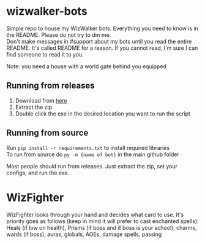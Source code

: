 # wizwalker-bots
Simple repo to house my WizWalker bots. Everything you need to know is in the README. Please do not try to dm me. <br />
Don't make messages in #support about my bots until you read the entire README. It's called README for a reason. If you cannot read, I'm sure I can find someone to read it to you.

Note: you need a house with a world gate behind you equipped

## Running from releases
1. Download from [here](https://github.com/MajorPain1/wizwalkerbots/releases) <br />
2. Extract the zip <br />
3. Double click the exe in the desired location you want to run the script <br />

## Running from source
Run `pip install -r requirements.txt` to install required libraries <br />
To run from source do `py -m {name of bot}` in the main github folder <br />

Most people should run from releases. Just extract the zip, set your configs, and run the exe.

# WizFighter
WizFighter looks through your hand and decides what card to use. It's priority goes as follows (keep in mind it will prefer to cast enchanted spells): <br />
Heals (if low on health), Prisms (if boss and if boss is your school), charms, wards (if boss), auras, globals, AOEs, damage spells, passing
